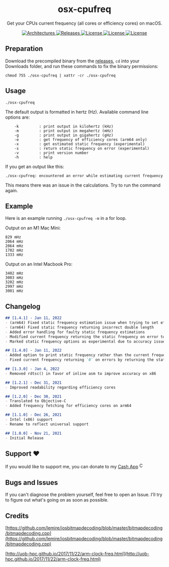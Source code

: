<h1 align="center" style="">osx-cpufreq</h1>

<p align="center">
    Get your CPUs current frequency (all cores or efficiency cores) on macOS.
</p>
<p align="center">
            <a href="">
                <img alt="Architectures" src="https://img.shields.io/badge/architectures-Apple_Silicon,_Intel-orange.svg"/>
    </a>
    <a href="https://github.com/BitesPotatoBacks/osx-cpufreq/releases">
        <img alt="Releases" src="https://img.shields.io/github/release/BitesPotatoBacks/osx-cpufreq.svg"/>
    </a>
     <a href="https://github.com/BitesPotatoBacks/osx-cpufreq/stargazers">
        <img alt="License" src="https://img.shields.io/github/stars/BitesPotatoBacks/osx-cpufreq.svg"/>
    </a>
    <a href="https://github.com/BitesPotatoBacks/osx-cpufreq/blob/main/LICENSE">
        <img alt="License" src="https://img.shields.io/github/license/BitesPotatoBacks/osx-cpufreq.svg"/>
    </a>
        <a href="https://cash.app/$bitespotatobacks">
        <img alt="License" src="https://img.shields.io/badge/donate-Cash_App-default.svg"/>
    </a>
    <!-- <a href="https://github.com/BitesPotatoBacks/osx-cpufreq/stargazers"><img alt="Stars" src="https://img.shields.io/github/stars/BitesPotatoBacks/osx-cpufreq.svg"/></a>-->
    <br>
</p>

## Preparation 
Download the precompiled binary from the [releases](https://github.com/BitesPotatoBacks/osx-cpufreq/releases), `cd` into your Downloads folder, and run these commands to fix the binary permissions:
```
chmod 755 ./osx-cpufreq | xattr -cr ./osx-cpufreq
```
## Usage
```
./osx-cpufreq
```

The default output is formatted in hertz (Hz). Available command line options are:
```
    -k         : print output in kilohertz (kHz)
    -m         : print output in megahertz (mHz)
    -g         : print output in gigahertz (gHz)
    -e         : get frequency of efficiency cores (arm64 only)
    -x         : get estimated static frequency (experimental)
    -s         : return static frequency on error (experimental)
    -v         : print version number
    -h         : help
```

If you get an output like this:

```
./osx-cpufreq: encountered an error while estimating current frequency
```

This means there was an issue in the calculations. Try to run the command again.
<!-- If you would like to add the binary to your `usr/local/bin/`, you may also run the following:
```
sudo cp ./osx-cpufreq /usr/local/bin
``` -->

## Example

Here is an example running `./osx-cpufreq -m` in a for loop.

Output on an M1 Mac Mini:
```
829 mHz
2064 mHz
2064 mHz
1702 mHz
1333 mHz
```
Output on an Intel Macbook Pro: <!--updated to reflect changes in version 1.3.0-->
```
3402 mHz
3003 mHz
3202 mHz
2997 mHz
3001 mHz
```

## Changelog

```markdown
## [1.4.1] - Jan 11, 2022
- (arm64) Fixed static frequency estimation issue when trying to set efficiency cores only option 
- (arm64) Fixed static frequency returning incorrect double length
- Added error handling for faulty static frequency estimations
- Modified current frequency returning the static frequency on error to be disabled by default (can be reenabled using `-s`)
- Marked static frequency options as experimental due to accuracy issues

## [1.4.0] - Jan 11, 2022
- Added option to print static frequency rather than the current frequency
- Fixed current frequency returning `0` on errors by returning the static frequency on error (can be disabled using `-d`)

## [1.3.0] - Jan 4, 2022
- Removed rdtsc() in favor of inline asm to improve accuracy on x86

## [1.2.1] - Dec 31, 2021
- Improved readability regarding efficiency cores

## [1.2.0] - Dec 30, 2021
- Translated to Objective-C
- Added frequency fetching for efficiency cores on arm64

## [1.1.0] - Dec 26, 2021
- Intel (x86) support
- Rename to reflect universal support

## [1.0.0] - Nov 21, 2021
- Initial Release
```
## Support ❤️
If you would like to support me, you can donate to my [Cash App](https://cash.app/$bitespotatobacks)
<a href="https://cash.app/$bitespotatobacks"><img src="https://upload.wikimedia.org/wikipedia/commons/thumb/c/c5/Square_Cash_app_logo.svg/1200px-Square_Cash_app_logo.svg.png" alt="Cash App" width="17" height="17"></a>
## Bugs and Issues
If you can't diagnose the problem yourself, feel free to open an Issue. I'll try to figure out what's going on as soon as possible.

## Credits
[https://github.com/lemire/iosbitmapdecoding/blob/master/bitmapdecoding/bitmapdecoding.cpp](https://github.com/lemire/iosbitmapdecoding/blob/master/bitmapdecoding/bitmapdecoding.cpp) <!--for the decrementing loop idea-->

[http://uob-hpc.github.io/2017/11/22/arm-clock-freq.html](http://uob-hpc.github.io/2017/11/22/arm-clock-freq.html) <!--for fetching static freqs on arm-->
